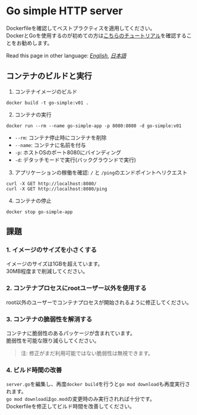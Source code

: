 # Go simple HTTP server 

Dockerfileを確認してベストプラクティスを適用してください。  
DockerとGoを使用するのが初めての方は[こちらのチュートリアル](https://docs.docker.com/language/golang/build-images/)を確認することをお勧めします。

Read this page in other language: [_English_](https://github.com/AvintonCode/docker-handson/blob/main/go-sample/README.md), [_日本語_](https://github.com/AvintonCode/docker-handson/blob/main/go-sample/README-ja.md)

## コンテナのビルドと実行
1. コンテナイメージのビルド
```
docker build -t go-simple:v01 . 
```

2. コンテナの実行 
```
docker run --rm --name go-simple-app -p 8080:8080 -d go-simple:v01
```

- `--rm`: コンテナ停止時にコンテナを削除
- `--name`: コンテナに名前を付与
- `-p`: ホストOSのポート8080にバインディング
- `-d`: デタッチモードで実行(バックグラウンドで実行)

3. アプリケーションの稼働を確認: `/` と `/ping`のエンドポイントへリクエスト
```
curl -X GET http://localhost:8080/
curl -X GET http://localhost:8080/ping
```

4. コンテナの停止
```
docker stop go-simple-app
```

## 課題

### 1. イメージのサイズを小さくする
イメージのサイズは1GBを超えています。  
30MB程度まで削減してください。

### 2. コンテナプロセスにrootユーザー以外を使用する
root以外のユーザーでコンテナプロセスが開始されるように修正してください。

### 3. コンテナの脆弱性を解消する
コンテナに脆弱性のあるパッケージが含まれています。  
脆弱性を可能な限り減らしてください。

> 注: 修正がまだ利用可能ではない脆弱性は無視できます。

### 4. ビルド時間の改善
`server.go`を編集し、再度`docker build`を行うと`go mod download`も再度実行されます。   
`go mod download`は`go.mod`の変更時のみ実行されれば十分です。  
Dockerfileを修正してビルド時間を改善してください。